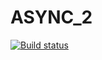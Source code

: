 # ASYNC_2

[![Build status](https://ci.appveyor.com/api/projects/status/e7an11vyu1f30hv6/branch/main?svg=true)](https://ci.appveyor.com/project/ustasnov/async-2/branch/main)
